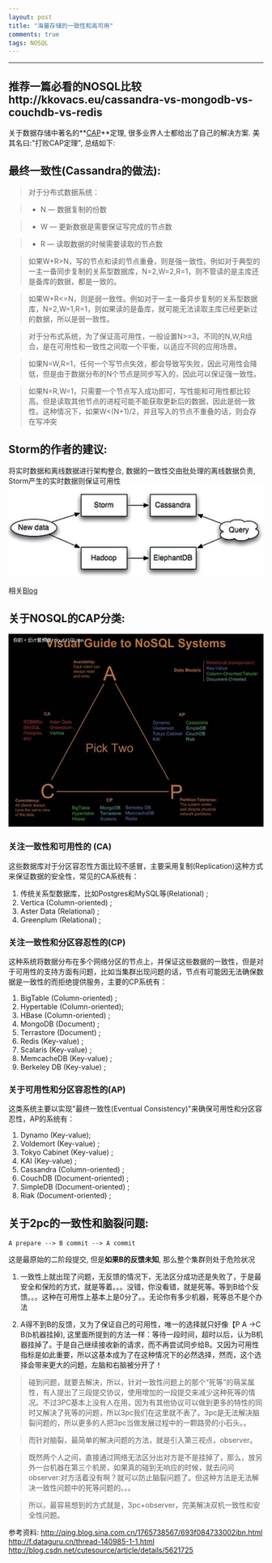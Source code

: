 ```yaml
---
layout: post
title: "海量存储的一致性和高可用"
comments: true
tags: NOSQL
---
```


-------
推荐一篇必看的NOSQL比较http://kkovacs.eu/cassandra-vs-mongodb-vs-couchdb-vs-redis
------

关于数据存储中著名的**[CAP](http://zh.wikipedia.org/wiki/CAP%E5%AE%9A%E7%90%86)**定理, 很多业界人士都给出了自己的解决方案. 美其名曰:"打败CAP定理", 总结如下:

## 最终一致性(Cassandra的做法):

> 对于分布式数据系统：

> * N — 数据复制的份数

> * W — 更新数据是需要保证写完成的节点数

> * R — 读取数据的时候需要读取的节点数
    
   >  如果W+R>N，写的节点和读的节点重叠，则是强一致性。例如对于典型的一主一备同步复制的关系型数据库，N=2,W=2,R=1，则不管读的是主库还是备库的数据，都是一致的。

   >  如果W+R<=N，则是弱一致性。例如对于一主一备异步复制的关系型数据库，N=2,W=1,R=1，则如果读的是备库，就可能无法读取主库已经更新过的数据，所以是弱一致性。
   
   > 对于分布式系统，为了保证高可用性，一般设置N>=3。不同的N,W,R组合，是在可用性和一致性之间取一个平衡，以适应不同的应用场景。
   
   > 如果N=W,R=1，任何一个写节点失效，都会导致写失败，因此可用性会降低，但是由于数据分布的N个节点是同步写入的，因此可以保证强一致性。
   
   > 如果N=R,W=1，只需要一个节点写入成功即可，写性能和可用性都比较高。但是读取其他节点的进程可能不能获取更新后的数据，因此是弱一致性。这种情况下，如果W<(N+1)/2，并且写入的节点不重叠的话，则会存在写冲突

## Storm的作者的建议:
将实时数据和离线数据进行架构整合, 数据的一致性交由批处理的离线数据负责, Storm产生的实时数据则保证可用性![架构图](/post_imgs/cap-1.jpg)

相关[Blog](http://www.programmer.com.cn/9260/)

## 关于NOSQL的CAP分类:

![CAP分类图](/post_imgs/cap-2.jpg)

### 关注一致性和可用性的 (CA)

这些数据库对于分区容忍性方面比较不感冒，主要采用复制(Replication)这种方式来保证数据的安全性，常见的CA系统有：

1. 传统关系型数据库，比如Postgres和MySQL等(Relational) ;
2. Vertica (Column-oriented) ;
3. Aster Data (Relational) ;
4. Greenplum (Relational) ;

### 关注一致性和分区容忍性的(CP)

这种系统将数据分布在多个网络分区的节点上，并保证这些数据的一致性，但是对于可用性的支持方面有问题，比如当集群出现问题的话，节点有可能因无法确保数据是一致性的而拒绝提供服务，主要的CP系统有：
1. BigTable (Column-oriented) ;
2. Hypertable (Column-oriented);
3. HBase (Column-oriented) ;
4. MongoDB (Document) ;
5. Terrastore (Document) ;
6. Redis (Key-value) ;
7. Scalaris (Key-value) ;
8. MemcacheDB (Key-value) ;
9. Berkeley DB (Key-value) ;

### 关于可用性和分区容忍性的(AP)

这类系统主要以实现"最终一致性(Eventual Consistency)"来确保可用性和分区容忍性，AP的系统有：

1. Dynamo (Key-value);
2. Voldemort (Key-value) ;
3. Tokyo Cabinet (Key-value) ;
4. KAI (Key-value) ;
5. Cassandra (Column-oriented) ;
6. CouchDB (Document-oriented) ;
7. SimpleDB (Document-oriented) ;
8. Riak (Document-oriented) ;

##  关于2pc的一致性和脑裂问题:

```
A prepare --> B commit --> A commit 
```
这是最原始的二阶段提交, 但是**如果B的反馈未知**, 那么整个集群则处于危险状况

1. 一致性上就出现了问题，无反馈的情况下，无法区分成功还是失败了，于是最安全和保险的方式，就是等着。。。没错，你没看错，就是死等。等到B给个反馈。。。这种在可用性上基本上是0分了。。无论你有多少机器，死等总不是个办法

2. A得不到B的反馈，又为了保证自己的可用性，唯一的选择就只好像【P A ->C B(b机器挂掉), 这里面所提到的方法一样：等待一段时间，超时以后，认为B机器挂掉了。于是自己继续接收新的请求，而不再尝试同步给B。又因为可用性指标是如此重要，所以这基本成为了在这种情况下的必然选择，然而，这个选择会带来更大的问题，左脑和右脑被分开了！

> 碰到问题，就要去解决，所以，针对一致性问题上的那个“死等”的萌呆属性，有人提出了三段提交协议，使用增加的一段提交来减少这种死等的情况。不过3PC基本上没有人在用，因为有其他协议可以做到更多的特性的同时又解决了死等的问题，所以3pc我们在这里就不表了。3pc是无法解决脑裂问题的，所以更多的人把3pc当做发展过程中的一颗路旁的小石头。。
     
> 而针对脑裂，最简单的解决问题的方法，就是引入第三视点，observer。

> 既然两个人之间，直接通过网络无法区分出对方是不是挂掉了，那么，放另外一台机器在第三个机房，如果真的碰到无响应的时候，就去问问observer:对方活着没有啊？就可以防止脑裂问题了。但这种方法是无法解决一致性问题中的死等问题的。。。
      
> 所以，最容易想到的方式就是，3pc+observer，完美解决双机一致性和安全性问题。

参考资料:
http://qing.blog.sina.com.cn/1765738567/693f084733002ibn.html
http://f.dataguru.cn/thread-140985-1-1.html
http://blog.csdn.net/cutesource/article/details/5621725
